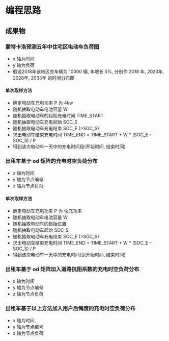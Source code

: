 # 编程思路

## 成果物

### 蒙特卡洛预测五年中住宅区电动车负荷图

- x 轴为时间
- y 轴为负荷
- 假设2018年该地区总车辆为 10000 辆, 年增长 5%, 分别作 2018 年, 2023年, 2028年, 2033年 的时间分布图

#### 单次取样方法

- 确定电动车充电功率 P 为 4kw
- 随机抽取电动车电池容量 W
- 随机抽取电动车的起始充电时间 TIME_START
- 随机抽取电动车充电起始 SOC_S
- 随机抽取电动车充电结束 SOC_E (>SOC_S)
- 求出电动车结束充电时间 TIME_END = TIME_START + W * (SOC_E - SOC_S) / P
- 得到该次电动车一天中的充电时间段(开始时间, 结束时间)

### 出租车基于 od 矩阵的充电时空负荷分布

- x 轴为时间
- y 轴为节点编号
- z 轴为节点负荷

#### 单次取样方法

- 确定电动车充电功率 P 为 快充功率
- 随机抽取电动车电池容量 W
- 随机抽取电动车的起始位置
- 随机抽取电动车起始 SOC_S
- 随机抽取电动车充电结束 SOC_E (>SOC_S)
- 求出电动车结束充电时间 TIME_END = TIME_START + W * (SOC_E - SOC_S) / P
- 得到该次电动车一天中的充电时间段(开始时间, 结束时间)

### 出租车基于 od 矩阵加入道路抗阻系数的充电时空负荷分布

- x 轴为时间
- y 轴为节点编号
- z 轴为节点负荷

### 出租车基于以上方法加入用户后悔度的充电时空负荷分布

- x 轴为时间
- y 轴为节点编号
- z 轴为节点负荷
